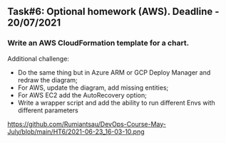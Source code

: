 ## Task#6: Optional homework (AWS). Deadline - 20/07/2021

### Write an AWS CloudFormation template for a chart.
Additional challenge:
- Do the same thing but in Azure ARM or GCP Deploy Manager and redraw the diagram;
- For AWS, update the diagram, add missing entities;
- For AWS EC2 add the AutoRecovery option;
- Write a wrapper script and add the ability to run different Envs with different parameters

https://github.com/Rumiantsau/DevOps-Course-May-July/blob/main/HT6/2021-06-23_16-03-10.png

